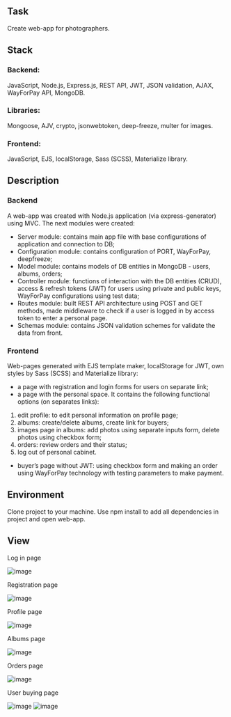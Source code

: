 ## Task
Create web-app for photographers.

## Stack
### Backend:
JavaScript, Node.js, Express.js, REST API, JWT, JSON validation, AJAX, WayForPay API, MongoDB.
### Libraries:
Mongoose, AJV, crypto, jsonwebtoken, deep-freeze, multer for images.
### Frontend:
JavaScript, EJS, localStorage, Sass (SCSS), Materialize library.


## Description
### Backend
A web-app was created with Node.js application (via express-generator) using MVC. The next modules were created:
-	Server module: contains main app file with base configurations of application and connection to DB;
-	Configuration module: contains configuration of PORT, WayForPay, deepfreeze;
-	Model module: contains models of DB entities in MongoDB - users, albums, orders;
-	Controller module: functions of interaction with the DB entities (CRUD), access & refresh tokens (JWT) for users using private and public keys, WayForPay configurations using test data;
-	Routes module: built REST API architecture using POST and GET methods, made middleware to check if a user is logged in by access token to enter a personal page.
-	Schemas module: contains JSON validation schemes for validate the data from front.

### Frontend
Web-pages generated with EJS template maker, localStorage for JWT, own styles by Sass (SCSS) and Materialize library:
-	a page with registration and login forms for users on separate link;
-	a page with the personal space. It contains the following functional options (on separates links):
1) edit profile: to edit personal information on profile page;
2) albums: create/delete albums, create link for buyers;
3) images page in albums: add photos using separate inputs form, delete photos using checkbox form;
4) orders: review orders and their status;
5) log out of personal cabinet.
-	buyer’s page without JWT: using checkbox form and making an order using WayForPay technology with testing parameters to make payment.

## Environment
Clone project to your machine. Use npm install to add all dependencies in project and open web-app.

## View
Log in page

![image](https://user-images.githubusercontent.com/46706194/146981954-391924c0-5d58-4ee4-a7fd-d5bcbdd11c98.png)

Registration page

![image](https://user-images.githubusercontent.com/46706194/146981971-6330a31d-4d1c-4cca-9e35-15a8b054f147.png)

Profile page

![image](https://user-images.githubusercontent.com/46706194/146981991-2c01ef9c-686d-488f-ab44-139b9ab4e599.png)

Albums page

![image](https://user-images.githubusercontent.com/46706194/146982020-d1b36435-c860-48b6-bc2c-3d1393914d86.png)

Orders page

![image](https://user-images.githubusercontent.com/46706194/146982041-1dcd7695-e45d-4caa-823d-1a2c369fc945.png)

User buying page

![image](https://user-images.githubusercontent.com/46706194/146982066-520555be-b83b-4491-acfc-7bc1916582a9.png)
![image](https://user-images.githubusercontent.com/46706194/146982073-c76a10bf-7f79-4d66-beeb-864c64135f5e.png)
